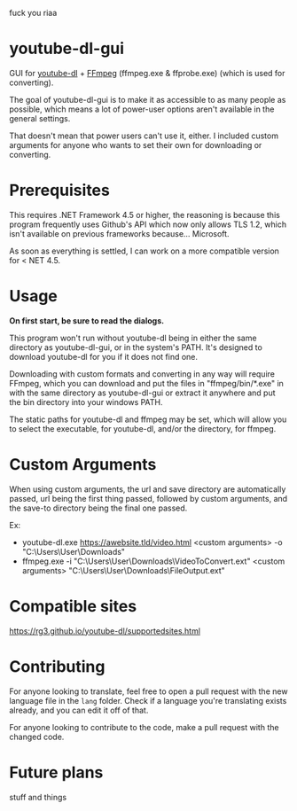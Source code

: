 fuck you riaa

# youtube-dl-gui
GUI for [youtube-dl](https://rg3.github.io/youtube-dl) + [FFmpeg](https://ffmpeg.org/) (ffmpeg.exe & ffprobe.exe) (which is used for converting).

The goal of youtube-dl-gui is to make it as accessible to as many people as possible, which means a lot of power-user options aren't available in the general settings.

That doesn't mean that power users can't use it, either. I included custom arguments for anyone who wants to set their own for downloading or converting.

# Prerequisites
This requires .NET Framework 4.5 or higher, the reasoning is because this program frequently uses Github's API which now only allows TLS 1.2, which isn't available on previous frameworks because... Microsoft.

As soon as everything is settled, I can work on a more compatible version for < NET 4.5.

# Usage

**On first start, be sure to read the dialogs.**

This program won't run without youtube-dl being in either the same directory as youtube-dl-gui, or in the system's PATH. It's designed to download youtube-dl for you if it does not find one.

Downloading with custom formats and converting in any way will require FFmpeg, which you can download and put the files in "ffmpeg/bin/*.exe" in with the same directory as youtube-dl-gui or extract it anywhere and put the bin directory into your windows PATH.

The static paths for youtube-dl and ffmpeg may be set, which will allow you to select the executable, for youtube-dl, and/or the directory, for ffmpeg.

# Custom Arguments

When using custom arguments, the url and save directory are automatically passed, url being the first thing passed, followed by custom arguments, and the save-to directory being the final one passed.

Ex:  
* youtube-dl.exe https://awebsite.tld/video.html \<custom arguments> -o "C:\Users\User\Downloads\"  
* ffmpeg.exe -i "C:\Users\User\Downloads\VideoToConvert.ext" \<custom arguments> "C:\Users\User\Downloads\FileOutput.ext"

# Compatible sites

https://rg3.github.io/youtube-dl/supportedsites.html

# Contributing

For anyone looking to translate, feel free to open a pull request with the new language file in the `lang` folder. Check if a language you're translating exists already, and you can edit it off of that.

For anyone looking to contribute to the code, make a pull request with the changed code.

# Future plans

stuff and things

